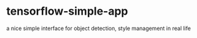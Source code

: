 # tensorflow-simple-app


a nice simple interface for object detection, style management in real life
